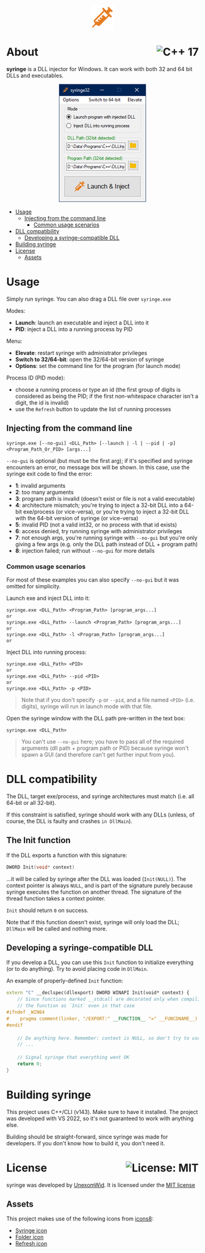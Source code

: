 <p align="center">
  <img src="img/logo.png" alt="syringe">
</p>

# About <a href="https://en.wikipedia.org/wiki/C%2B%2B17"><img align="right" src="https://img.shields.io/badge/C%2B%2B-17-00599C?logo=C%2B%2B" alt="C++ 17" /></a>
**syringe** is a DLL injector for Windows. It can work with both 32 and 64 bit DLLs and executables.

<p align="center">
  <img src="img/gui.png" alt="syringe">
</p>

- [Usage](#usage)
    - [Injecting from the command line](#injecting-from-the-command-line)
        - [Common usage scenarios](#common-usage-scenarios)
- [DLL compatibility](#dll-compatibility)
    - [Developing a syringe-compatible DLL](#developing-a-syringe-compatible-dll)
- [Building syringe](#building-syringe)
- [License](#license)
    - [Assets](#assets)

# Usage

Simply run syringe. You can also drag a DLL file over `syringe.exe`

Modes:
- **Launch**: launch an executable and inject a DLL into it
- **PID**: inject a DLL into a running process by PID

Menu:
- **Elevate**: restart syringe with administrator privileges
- **Switch to 32/64-bit**: open the 32/64-bit version of syringe
- **Options**: set the command line for the program (for launch mode)

Process ID (PID mode):

- choose a running process or type an id (the first group of digits is considered as being the PID; if the first non-whitespace character isn't a digit, the id is invalid)
- use the `Refresh` button to update the list of running processes

## Injecting from the command line

```shell
syringe.exe [--no-gui] <DLL_Path> [--launch | -l | --pid | -p] <Program_Path_Or_PID> [args...]
```

`--no-gui` is optional (but must be the first arg); if it's specified and syringe encounters an error, no message box will be shown. In this case, use the syringe exit code
to find the error:

- **1**: invalid arguments
- **2**: too many arguments
- **3**: program path is invalid (doesn't exist or file is not a valid executable)
- **4**: architecture mismatch; you're trying to inject a 32-bit DLL into a 64-bit exe/process (or vice-versa), or you're trying to inject a 32-bit DLL with the 64-bit version of syringe (or vice-versa)
- **5**: invalid PID (not a valid int32, or no process with that id exists)
- **6**: access denied, try running syringe with administrator privileges
- **7**: not enough args, you're running syringe with `--no-gui` but you're only giving a few args (e.g. only the DLL path instead of DLL + program path)
- **8**: injection failed; run without `--no-gui` for more details

### Common usage scenarios

For most of these examples you can also specify `--no-gui` but it was omitted for simplicity.

Launch exe and inject DLL into it:

```shell
syringe.exe <DLL_Path> <Program_Path> [program_args...]
or
syringe.exe <DLL_Path> --launch <Program_Path> [program_args...]
or
syringe.exe <DLL_Path> -l <Program_Path> [program_args...]
or

```

Inject DLL into running process:

```shell
syringe.exe <DLL_Path> <PID>
or
syringe.exe <DLL_Path> --pid <PID>
or
syringe.exe <DLL_Path> -p <PID>
```

> Note that if you don't specify `-p` or `--pid`, and a file named `<PID>` (i.e. digits), syringe will run in launch mode with that file.

Open the syringe window with the DLL path pre-written in the text box:

```shell
syringe.exe <DLL_Path>
```

> You can't use `--no-gui` here; you have to pass all of the required arguments (dll path + program path or PID) because syringe won't spawn a GUI (and therefore can't get further input from you).

# DLL compatibility
The DLL, target exe/process, and syringe architectures must match (i.e. all 64-bit or all 32-bit).

If this constraint is satisfied, syringe should work with any DLLs (unless, of course, the DLL is faulty and crashes `in DllMain`).

## The Init function

If the DLL exports a function with this signature:
```cpp
DWORD Init(void* context)
```
...it will be called by syringe after the DLL was loaded (`Init(NULL)`). The context pointer is always `NULL`, and is part of the
signature purely because syringe executes the function on another thread. The signature of the thread function takes a context pointer.

`Init` should return `0` on success.

Note that if this function doesn't exist, syringe will only load the DLL; `DllMain` will be called and nothing more.

## Developing a syringe-compatible DLL

If you develop a DLL, you can use this `Init` function to initialize everything (or to do anything). Try to avoid placing code in `DllMain`.

An example of properly-defined `Init` function:

```cpp
extern "C" __declspec(dllexport) DWORD WINAPI Init(void* context) {
    // Since functions marked __stdcall are decorated only when compiling for 32-bit, make sure to export
    // the function as `Init` even in that case
#ifndef _WIN64
#    pragma comment(linker, "/EXPORT:" __FUNCTION__ "=" __FUNCDNAME__)
#endif

    // Do anything here. Remember: context is NULL, so don't try to use it.
    // ...

    // Signal syringe that everything went OK
    return 0;
}
```

# Building syringe

This project uses C++/CLI (v143). Make sure to have it installed. The project was developed with VS 2022, so it's not guaranteed to work with anything else.

Building should be straight-forward, since syringe was made for developers. If you don't know how to build it, you don't need it.

# License <a href="https://github.com/UnexomWid/syringe/blob/master/LICENSE"><img align="right" src="https://img.shields.io/badge/License-MIT-blue.svg" alt="License: MIT" /></a>

syringe was developed by [UnexomWid](https://github.com/UnexomWid). It is licensed under the [MIT license](https://github.com/UnexomWid/syringe/blob/master/LICENSE)

## Assets

This project makes use of the following icons from [icons8](https://icons8.com):

- [Syringe icon](https://icons8.com/icon/uR76IG2xWAIk/syringe)
- [Folder icon](https://icons8.com/icon/H6BJs8h4en6g/folder)
- [Refresh icon](https://icons8.com/icon/ziqQwaOQPb2C/refresh)